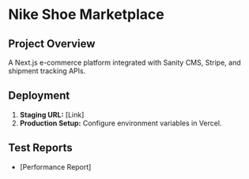 # Nike Shoe Marketplace  

## Project Overview  
A Next.js e-commerce platform integrated with Sanity CMS, Stripe, and shipment tracking APIs.  

## Deployment  
1. **Staging URL:** [Link]  
2. **Production Setup:** Configure environment variables in Vercel.  

## Test Reports  
- [Performance Report]

